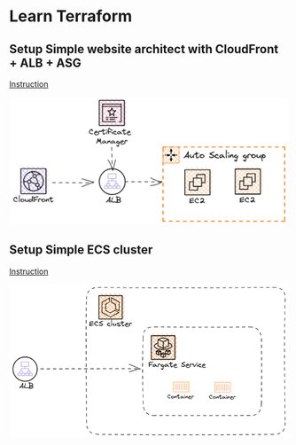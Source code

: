 # Learn Terraform

## Setup Simple website architect with CloudFront + ALB + ASG
[Instruction](./cloudfront-alb-asg/README.md)

![Demo Architecture](./cloudfront-alb-asg/architecture-demo.png)  


## Setup Simple ECS cluster
[Instruction](./alb-ecs/README.md)

![Demo Architecture](./alb-ecs//terraform-ecs-cluster.png)  